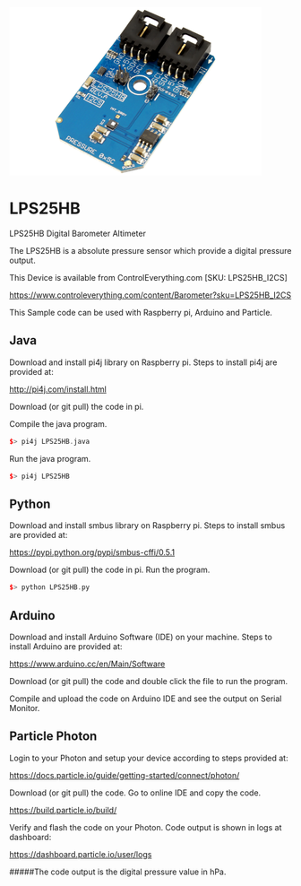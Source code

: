 [![LPS25HB](LPS25HB_I2CS.png)](https://www.controleverything.com/content/Barometer?sku=LPS25HB_I2CS)
# LPS25HB
LPS25HB Digital Barometer Altimeter

The LPS25HB is a absolute pressure sensor which provide a digital pressure output.

This Device is available from ControlEverything.com [SKU: LPS25HB_I2CS]

https://www.controleverything.com/content/Barometer?sku=LPS25HB_I2CS

This Sample code can be used with Raspberry pi, Arduino and Particle.

## Java
Download and install pi4j library on Raspberry pi. Steps to install pi4j are provided at:

http://pi4j.com/install.html

Download (or git pull) the code in pi.

Compile the java program.
```cpp
$> pi4j LPS25HB.java
```

Run the java program.
```cpp
$> pi4j LPS25HB
```

## Python
Download and install smbus library on Raspberry pi. Steps to install smbus are provided at:

https://pypi.python.org/pypi/smbus-cffi/0.5.1

Download (or git pull) the code in pi. Run the program.

```cpp
$> python LPS25HB.py
```

## Arduino
Download and install Arduino Software (IDE) on your machine. Steps to install Arduino are provided at:

https://www.arduino.cc/en/Main/Software

Download (or git pull) the code and double click the file to run the program.

Compile and upload the code on Arduino IDE and see the output on Serial Monitor.


## Particle Photon

Login to your Photon and setup your device according to steps provided at:

https://docs.particle.io/guide/getting-started/connect/photon/

Download (or git pull) the code. Go to online IDE and copy the code.

https://build.particle.io/build/

Verify and flash the code on your Photon. Code output is shown in logs at dashboard:

https://dashboard.particle.io/user/logs

#####The code output is the digital pressure value in hPa.
